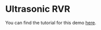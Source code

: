 # Ultrasonic RVR
You can find the tutorial for this demo [here].

[here]: https://sdk.sphero.com/docs/samples_content/raspberry_pi/python/ultrasonic_rvr_sample/
